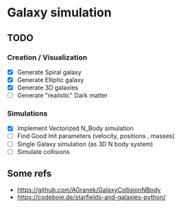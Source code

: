 # Galaxy simulation


## TODO
###  Creation / Visualization
- [x] Generate Spiral galaxy
- [x] Generate Elliptic galaxy
- [x] Generate 3D galaxies
- [ ] Generate "realistic" Dark matter

### Simulations
- [x] Implement Vectorized N_Body simulation
- [ ] Find Good Init parameters (velocity, positions , masses) 
- [ ] Single Galaxy simulation (as 3D N body system)
- [ ] Simulate collisions

## Some refs

* <https://github.com/AGranek/GalaxyCollisionNBody>    
* https://codeboje.de/starfields-and-galaxies-python/    